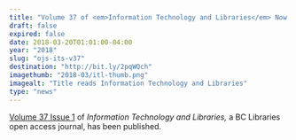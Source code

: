 ```yaml
---
title: "Volume 37 of <em>Information Technology and Libraries</em> Now Available"
draft: false
expired: false
date: 2018-03-20T01:01:00-04:00
year: "2018"
slug: "ojs-its-v37"
destination: "http://bit.ly/2pqWQch"
imagethumb: "2018-03/itl-thumb.png"
imagealt: "Title reads Information Technology and Libraries"
type: "news"
---
```


<a href="https://ejournals.bc.edu/ojs/index.php/ital/index">Volume 37 Issue 1</a> of <em>Information Technology and Libraries,</em> a BC Libraries open access journal, has been published. 
